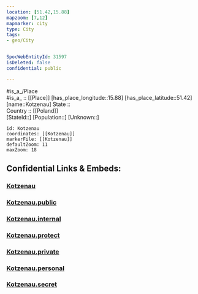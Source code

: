 ```yaml
---
location: [51.42,15.88] 
mapzoom: [7,12] 
mapmarker: city 
type: City
tags:
- geo/City


SpocWebEntityId: 31597
isDeleted: false
confidential: public

---
```

#is_a_/Place  
#is_a_ :: [[Place]] 
[has_place_longitude::15.88] 
[has_place_latitude::51.42] 
[name::Kotzenau] 
State ::  
Country :: [[Poland]]  
[StateId::] 
[Population::] 
[Unknown::] 


```leaflet
id: Kotzenau
coordinates: [[Kotzenau]] 
markerFile: [[Kotzenau]] 
defaultZoom: 11 
maxZoom: 18
```


## Confidential Links & Embeds: 

### [Kotzenau](/_Standards/Earth/Continent/Europe/Europe~East/Poland/Provinces~Poland/Lower_Silesian/City/Kotzenau.md) 

### [Kotzenau.public](/_public/Earth/Continent/Europe/Europe~East/Poland/Provinces~Poland/Lower_Silesian/City/Kotzenau.public.md) 

### [Kotzenau.internal](/_internal/Earth/Continent/Europe/Europe~East/Poland/Provinces~Poland/Lower_Silesian/City/Kotzenau.internal.md) 

### [Kotzenau.protect](/_protect/Earth/Continent/Europe/Europe~East/Poland/Provinces~Poland/Lower_Silesian/City/Kotzenau.protect.md) 

### [Kotzenau.private](/_private/Earth/Continent/Europe/Europe~East/Poland/Provinces~Poland/Lower_Silesian/City/Kotzenau.private.md) 

### [Kotzenau.personal](/_personal/Earth/Continent/Europe/Europe~East/Poland/Provinces~Poland/Lower_Silesian/City/Kotzenau.personal.md) 

### [Kotzenau.secret](/_secret/Earth/Continent/Europe/Europe~East/Poland/Provinces~Poland/Lower_Silesian/City/Kotzenau.secret.md)

